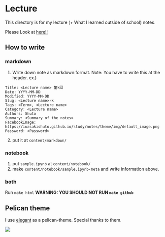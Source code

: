 # Lecture
This directory is for my lecture (+ What I learned outside of school) notes.

Please Look at [here!!](https://iwasakishuto.github.io/study/notes/)

## How to write
### markdown
1. Write down note as markdown format.
Note: You have to write this at the header.
ex.)
```
Title: <Lecture name> 第k回
Date: YYYY-MM-DD
Modified: YYYY-MM-DD
Slug: <Lecture name>-k
Tags: <Term>, <Lecture name>
Category: <Lecture name>
Authors: Shuto
Summary: <Summary of the notes>
FacebookImage: https://iwasakishuto.github.io/study/notes/theme/img/default_image.png
Password: <Password>
```

2. put it at `content/markdown/`

### notebook
1. put `sample.ipynb` at `content/notebook/`
2. make `content/notebook/sample.ipynb-meta` and write information above.

### both
Run `make html`
<b>WARNING: YOU SHOULD NOT RUN `make github`</b>

## Pelican theme
I use [elegant](https://github.com/Pelican-Elegant/elegant) as a pelican-theme. Special thanks to them.

<img src="https://raw.github.com/Pelican-Elegant/elegant/master/home-page-screenshot.png">
